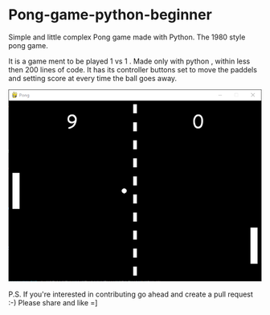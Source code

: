 # Pong-game-python-beginner
Simple and little complex Pong game made with Python.
The 1980 style pong game.

It is a game ment to be played 1 vs 1 . Made only with python , within less then 200 lines of code.
It has its controller buttons set to move the paddels and setting score at every time the ball goes away. 

![Pong game](readme/pong.png)

P.S. If you're interested in contributing go ahead and create a pull request :-)
Please share and like =]
